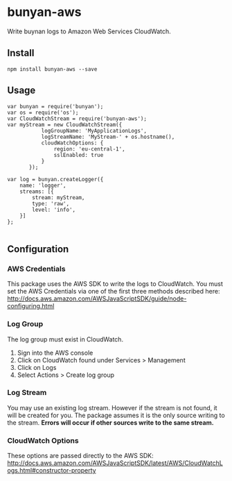 # bunyan-aws
Write buynan logs to Amazon Web Services CloudWatch.

## Install
`npm install bunyan-aws --save`

## Usage
````
var bunyan = require('bunyan');
var os = require('os');
var CloudWatchStream = require('bunyan-aws');
var myStream = new CloudWatchStream({
           logGroupName: 'MyApplicationLogs',
           logStreamName: 'MyStream-' + os.hostname(),
           cloudWatchOptions: {
               region: 'eu-central-1',
               sslEnabled: true
           }
       });
       
var log = bunyan.createLogger({
    name: 'logger',
    streams: [{
        stream: myStream,
        type: 'raw',
        level: 'info',
    }]
};       
       
````

## Configuration

### AWS Credentials
This package uses the AWS SDK to write the logs to CloudWatch. You must
set the AWS Credentials via one of the first three methods described here:
http://docs.aws.amazon.com/AWSJavaScriptSDK/guide/node-configuring.html

### Log Group
The log group must exist in CloudWatch. 
1. Sign into the AWS console
2. Click on CloudWatch found under Services > Management
3. Click on Logs
4. Select Actions > Create log group

### Log Stream
You may use an existing log stream. However if the stream is not found,
it will be created for you. The package assumes it is the only source
writing to the stream. **Errors will occur if other sources write to the
same stream.**

### CloudWatch Options
These options are passed directly to the AWS SDK:
http://docs.aws.amazon.com/AWSJavaScriptSDK/latest/AWS/CloudWatchLogs.html#constructor-property
